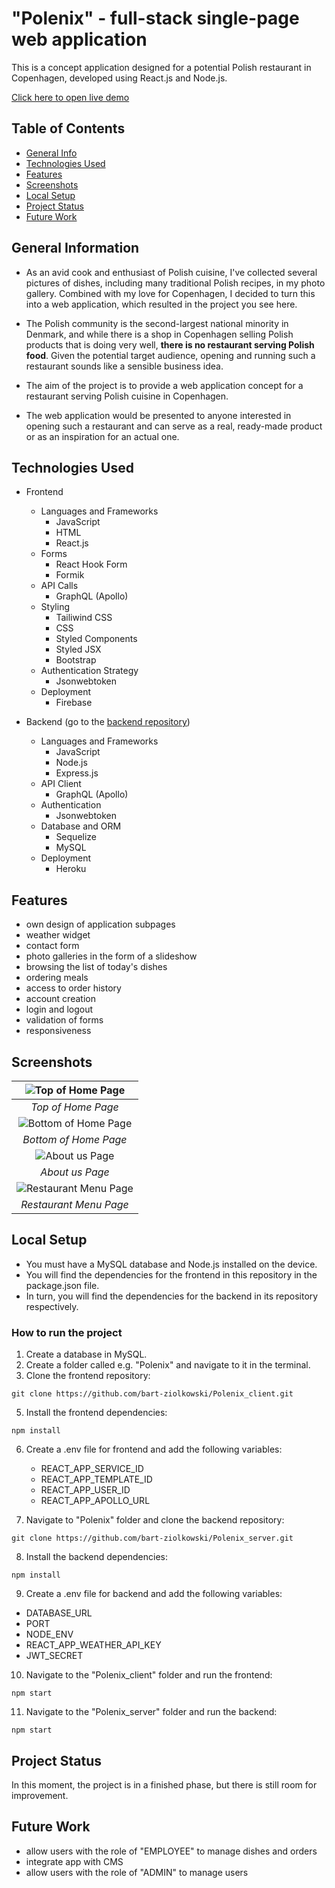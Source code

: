 # "Polenix" - full-stack single-page web application

This is a concept application designed for a potential Polish restaurant in Copenhagen, developed using React.js and Node.js.

<a href="https://polenix-4ee0a.web.app/" target="_blank">Click here to open live demo</a>

## Table of Contents

- [General Info](/#general-information)
- [Technologies Used](#technologies-used)
- [Features](#features)
- [Screenshots](#screenshots)
- [Local Setup](#local-setup)
- [Project Status](#project-status)
- [Future Work](#future-work)

## General Information

- As an avid cook and enthusiast of Polish cuisine, I've collected several pictures of dishes, including many traditional Polish recipes, in my photo gallery. Combined with my love for Copenhagen, I decided to turn this into a web application, which resulted in the project you see here.

- The Polish community is the second-largest national minority in Denmark, and while there is a shop in Copenhagen selling Polish products that is doing very well, **there is no restaurant serving Polish food**. Given the potential target audience, opening and running such a restaurant sounds like a sensible business idea.

- The aim of the project is to provide a web application concept for a restaurant serving Polish cuisine in Copenhagen.

- The web application would be presented to anyone interested in opening such a restaurant and can serve as a real, ready-made product or as an inspiration for an actual one.

## Technologies Used

- Frontend
  - Languages and Frameworks
    - JavaScript
    - HTML
    - React.js
  - Forms
    - React Hook Form
    - Formik 
  - API Calls
    - GraphQL (Apollo)
  - Styling
    - Tailiwind CSS
    - CSS
    - Styled Components
    - Styled JSX
    - Bootstrap
  - Authentication Strategy
    - Jsonwebtoken
  - Deployment
    - Firebase
      
- Backend (go to the [backend repository](https://github.com/bart-ziolkowski/Polenix_server))
  - Languages and Frameworks
    - JavaScript
    - Node.js
    - Express.js
  - API Client
    - GraphQL (Apollo)
  - Authentication
    - Jsonwebtoken
  - Database and ORM
    - Sequelize
    - MySQL
  - Deployment
    - Heroku

## Features

- own design of application subpages
- weather widget
- contact form
- photo galleries in the form of a slideshow
- browsing the list of today's dishes
- ordering meals
- access to order history
- account creation
- login and logout
- validation of forms
- responsiveness

## Screenshots

|      ![Top of Home Page](./README_img/homeTopScreen.png)       |
| :------------------------------------------------------------: |
|                       _Top of Home Page_                       |
|      ![Bottom of Home Page](./README_img/homeBottom.png)       |
|                     _Bottom of Home Page_                      |
|         ![About us Page](./README_img/aboutScreen.png)         |
|                        _About us Page_                         |
| ![Restaurant Menu Page](./README_img/restaurantMenuScreen.png) |
|                     _Restaurant Menu Page_                     |

## Local Setup

- You must have a MySQL database and Node.js installed on the device.
- You will find the dependencies for the frontend in this repository in the package.json file.
- In turn, you will find the dependencies for the backend in its repository respectively.

### How to run the project

1. Create a database in MySQL.
2. Create a folder called e.g. "Polenix" and navigate to it in the terminal.
3. Clone the frontend repository:

```
git clone https://github.com/bart-ziolkowski/Polenix_client.git
```

5. Install the frontend dependencies:

```
npm install
```

6. Create a .env file for frontend and add the following variables:

   - REACT_APP_SERVICE_ID
   - REACT_APP_TEMPLATE_ID
   - REACT_APP_USER_ID
   - REACT_APP_APOLLO_URL

7. Navigate to "Polenix" folder and clone the backend repository:

```
git clone https://github.com/bart-ziolkowski/Polenix_server.git
```

8. Install the backend dependencies:

```
npm install
```

9. Create a .env file for backend and add the following variables:

- DATABASE_URL
- PORT
- NODE_ENV
- REACT_APP_WEATHER_API_KEY
- JWT_SECRET

10. Navigate to the "Polenix_client" folder and run the frontend:

```
npm start
```

11. Navigate to the "Polenix_server" folder and run the backend:

```
npm start
```

## Project Status

In this moment, the project is in a finished phase, but there is still room for improvement.

## Future Work

- allow users with the role of "EMPLOYEE" to manage dishes and orders
- integrate app with CMS
- allow users with the role of "ADMIN" to manage users
